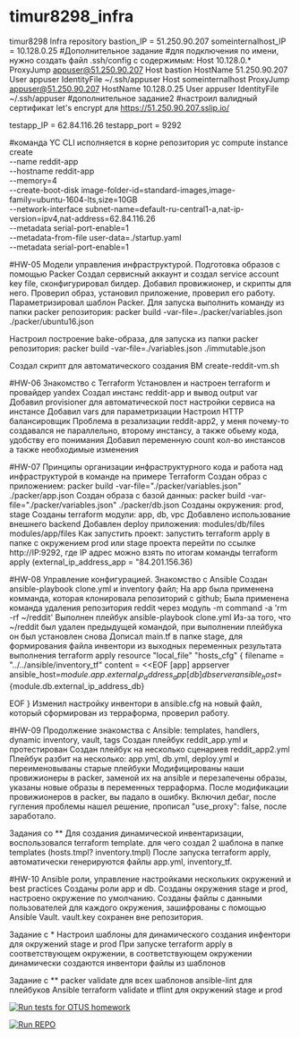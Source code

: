 # timur8298_infra
timur8298 Infra repository
bastion_IP = 51.250.90.207
someinternalhost_IP = 10.128.0.25
#Дополнительное задание
#для подключения по имени, нужно создать файл .ssh/config с содержимым:
Host 10.128.0.*
    ProxyJump appuser@51.250.90.207
Host bastion
     HostName 51.250.90.207
     User appuser
     IdentityFile ~/.ssh/appuser
Host someinternalhost
    ProxyJump appuser@51.250.90.207
     HostName 10.128.0.25
     User appuser
     IdentityFile ~/.ssh/appuser
#дополнительное задание2
#настроил валидный сертификат let's encrypt для https://51.250.90.207.sslip.io/

testapp_IP = 62.84.116.26
testapp_port = 9292

#команда YC CLI исполняется в корне репозитория
yc compute instance create \
  --name reddit-app \
  --hostname reddit-app \
  --memory=4 \
  --create-boot-disk image-folder-id=standard-images,image-family=ubuntu-1604-lts,size=10GB \
  --network-interface subnet-name=default-ru-central1-a,nat-ip-version=ipv4,nat-address=62.84.116.26 \
  --metadata serial-port-enable=1 \
  --metadata-from-file user-data=./startup.yaml \
  --metadata serial-port-enable=1

#HW-05 Модели управления инфраструктурой. Подготовка образов с помощью Packer
Создал сервисный аккаунт и создал  service account key file, сконфигурировал билдер.
Добавил провижионер, и скрипты для него.
Проверил образ, установил приложение, проверил его работу.
Параметризировал шаблон Packer.
Для запуска выполнить команду из папки packer репозитория:
packer build -var-file=./packer/variables.json ./packer/ubuntu16.json

Настроил построение  bake-образа, для запуска из папки packer репозитория:
packer build -var-file=./variables.json ./immutable.json

Создал скрипт для автоматического создания ВМ create-reddit-vm.sh

#HW-06 Знакомство с Terraform
Установлен и настроен terraform и провайдер yandex
Создал  инстанс reddit-app и вывод output var
Добавил provisioner для автоматической пост настройки сервиса на инстансе
Добавил vars для параметризации
Настроил HTTP балансировщик
Проблема в резализации reddit-app2, у меня почему-то создавался не параллельно, второму инстансу, а также обьему кода, удобству его понимания
Добавил переменную count кол-во инстансов а также необходимые изменения

#HW-07 Принципы организации инфраструктурного кода и работа над инфраструктурой в команде на примере Terraform
Создан образ с приложением: packer build -var-file="./packer/variables.json" ./packer/app.json
Создан образа с базой данных: packer build -var-file="./packer/variables.json" ./packer/db.json
Созданы окружения: prod, stage
Созданы terraform модули: app, db, vpc
Добавлено использование внешнего backend
Добавлен deploy приложения: modules/db/files modules/app/files
Как запустить проект:
запустить terraform apply в папке с окружением prod или stage проекта
перейти по ссылке http://IP:9292, где IP адрес можно взять по итогам команды terraform apply (external_ip_address_app = "84.201.156.36)

#HW-08 Управление конфигурацией. Знакомство с Ansible
Создан ansible-playbook clone.yml и inventory файл;
На app была применена комманда, которая клонировала репозиторий с github;
Была применена команда удаления репозитория reddit через модуль -m command -a 'rm -rf ~/reddit'
Выполнен плейбук ansible-playbook clone.yml
Из-за того, что ~/reddit был удален предыдущей командой, при выполнении плейбука он был установлен снова
Дописал main.tf в папке stage, для формирования файла инвентори из выходных переменных результата выполнения terraform apply
resource "local_file" "hosts_cfg" {
  filename = "../../ansible/inventory_tf"
  content = <<EOF
[app]
appserver ansible_host=${module.app.external_ip_address_app}
[db]
dbserver ansible_host=${module.db.external_ip_address_db}

  EOF
}
Изменил настройку инвентори в ansible.cfg на новый файл, который сформирован из терраформа, проверил работу.

#HW-09 Продолжение знакомства с Ansible: templates, handlers, dynamic inventory, vault, tags
Создан плейбук reddit_app.yml и протестирован
Создан плейбук на несколько сценариев reddit_app2.yml
Плейбук разбит на несколько: app.yml, db.yml, deploy.yml и переименовываны старые плейбуки
Модифицированы наши провижионеры в packer, заменой их на ansible и перезапечены образы, указаны новые образы в переменных терраформа.
После модификации провижионеров в packer, вы падало в ошибку. Включил дебаг, после гугления проблемы нашел решение, прописал "use_proxy": false, после заработало.

Задания со **
Для создания динамической инвентаризации, воспользовался terraform template. для чего создал 2 шаблона в папке templates (hosts.tmpl? inventory.tmpl)
После запуска terraform apply, автоматически генерируются файлы app.yml, inventory_tf.

#HW-10 Ansible роли, управление настройками нескольких окружений и best practices
Созданы роли app и db. Созданы окружения stage и prod, настроено окружение по умолчанию.
Созданы файлы с данными пользователей для каждого окружения, зашифрованы с помощью Ansible Vault. 
vault.key сохранен вне репозитория.

Задание с *
Настроил шаблоны для динамического создания инфентори для окружений stage и prod
При запуске terraform apply в соответствующем окружении, в соответствующем окружении динамически создаются инвентори файлы из шаблонов

Задание с **
packer validate для всех шаблонов
ansible-lint для плейбуков Ansible
terraform validate и tflint для окружений stage и prod

[![Run tests for OTUS homework](https://github.com/Otus-DevOps-2022-11/timur8298_infra/actions/workflows/run-tests.yml/badge.svg)](https://github.com/Otus-DevOps-2022-11/timur8298_infra/actions/workflows/run-tests.yml)

[![Run REPO](https://github.com/Otus-DevOps-2022-11/timur8298_infra/actions/workflows/check-repo.yml/badge.svg)](https://github.com/Otus-DevOps-2022-11/timur8298_infra/actions/workflows/check-repo.yml)
